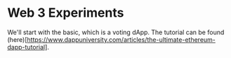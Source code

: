 # Web 3 Experiments

We'll start with the basic, which is a voting dApp.  The tutorial can be found (here)[https://www.dappuniversity.com/articles/the-ultimate-ethereum-dapp-tutorial].
